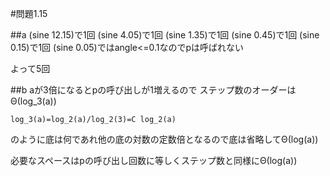 #問題1.15

##a
(sine 12.15)で1回
(sine 4.05)で1回
(sine 1.35)で1回
(sine 0.45)で1回
(sine 0.15)で1回
(sine 0.05)ではangle<=0.1なのでpは呼ばれない

よって5回

##b
aが3倍になるとpの呼び出しが1増えるので
ステップ数のオーダーはΘ(log_3(a))

```
log_3(a)=log_2(a)/log_2(3)=C log_2(a)
```
のように底は何であれ他の底の対数の定数倍となるので底は省略してΘ(log(a))

必要なスペースはpの呼び出し回数に等しくステップ数と同様にΘ(log(a))
